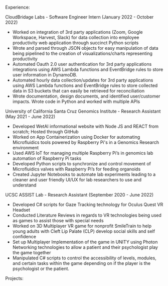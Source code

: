 Experience:

CloudBridage Labs - Software Engineer Intern (January 2022 - October 2022)
- Worked on integration of 3rd party applications (Zoom, Google Workspace, Harvest, Slack) for data collection into employee productivity web application through succinct Python scripts
- Wrote and parsed through JSON objects for easy manipulation of data being pipelined to the creation of visualizations/charts representing productivity
- Automated Oauth 2.0 user authentication for 3rd party applications integrations using AWS Lambda functions and EventBridge rules to store user information in DynamoDB.
- Automated hourly data collection/updates for 3rd party applications using AWS Lambda functions and EventBridge rules to store collected data in S3 buckets that can easily be retrieved for reconciliation 
- Wrote documentation, design documents, and identified user/customer impacts. Wrote code in Python and worked with multiple APIs

University of California Santa Cruz Genomics Institute - Research Assistant (May 2021 - June 2022)
- Developed WetAI informational website with Node JS and REACT from scratch; Hosted through GitHub
- Worked on App Containerization using Docker for automating Microfluidics tools powered by Raspberry Pi's in a Genomics Research environment
- Used AWS IoT for managing multiple Raspberry Pi’s in genomics lab automation of Raspberry Pi tasks
- Developed Python scripts to synchronize and control movement of Microfluidics valves with Raspberry Pi’s for feeding organoids
- Created Jupyter Notebooks to automate lab experiments leading to a cleaner and user friendly UI/UX for lab researchers to use and understand

UCSC ASSIST Lab - Research Assistant (September 2020 - June 2022)
- Developed C# scripts for Gaze Tracking technology for Oculus Quest VR Headset
- Conducted Literature Reviews in regards to VR technologies being used as games to assist those with special needs
- Worked on 3D Multiplayer VR game for nonprofit SmileTrain to help young adults with Cleft Lip Palate (CLP) develop social skills and self confidence
- Set up Multiplayer Implementation of the game in UNITY using Photon Networking technologies to allow a patient and their psychologist play the game together
- Manipulated C# scripts to control the accessibility of levels, modules, and certain tasks within the game depending on if the player is the psychologist or the patient.

Projects:

